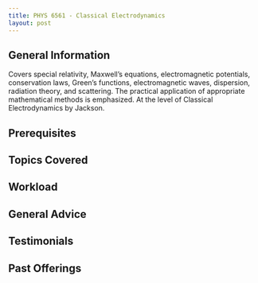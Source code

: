 ```yaml
---
title: PHYS 6561 - Classical Electrodynamics
layout: post
---
```


<link rel="stylesheet" href="/main.css">

## General Information
Covers special relativity, Maxwell’s equations, electromagnetic potentials, conservation laws, Green’s functions, electromagnetic waves, dispersion, radiation theory, and scattering. The practical application of appropriate mathematical methods is emphasized. At the level of Classical Electrodynamics by Jackson.  

## Prerequisites

## Topics Covered

## Workload
  

## General Advice

## Testimonials

## Past Offerings
